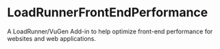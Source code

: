 # LoadRunnerFrontEndPerformance
A LoadRunner/VuGen Add-in to help optimize front-end performance for websites and web applications.
